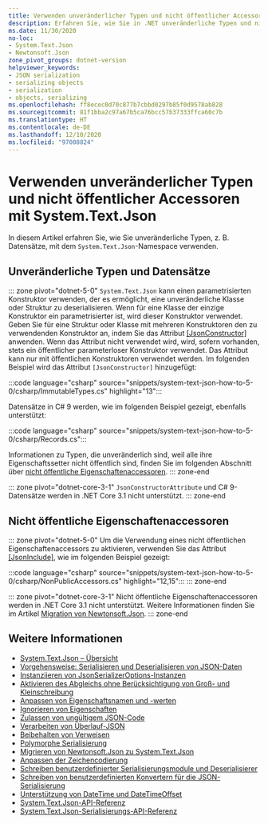 ```yaml
---
title: Verwenden unveränderlicher Typen und nicht öffentlicher Accessoren mit System.Text.Json
description: Erfahren Sie, wie Sie in .NET unveränderliche Typen und nicht öffentliche Accessoren beim Serialisieren in und Deserialisieren aus JSON verwenden können.
ms.date: 11/30/2020
no-loc:
- System.Text.Json
- Newtonsoft.Json
zone_pivot_groups: dotnet-version
helpviewer_keywords:
- JSON serialization
- serializing objects
- serialization
- objects, serializing
ms.openlocfilehash: ff8ecec0d70c877b7cbbd0297b85f0d9578ab828
ms.sourcegitcommit: 81f1bba2c97a67b5ca76bcc57b37333ffca60c7b
ms.translationtype: HT
ms.contentlocale: de-DE
ms.lasthandoff: 12/10/2020
ms.locfileid: "97008824"
---
```

# <a name="how-to-use-immutable-types-and-non-public-accessors-with-no-locsystemtextjson"></a>Verwenden unveränderlicher Typen und nicht öffentlicher Accessoren mit System.Text.Json

In diesem Artikel erfahren Sie, wie Sie unveränderliche Typen, z. B. Datensätze, mit dem `System.Text.Json`-Namespace verwenden.

## <a name="immutable-types-and-records"></a>Unveränderliche Typen und Datensätze

::: zone pivot="dotnet-5-0"
`System.Text.Json` kann einen parametrisierten Konstruktor verwenden, der es ermöglicht, eine unveränderliche Klasse oder Struktur zu deserialisieren. Wenn für eine Klasse der einzige Konstruktor ein parametrisierter ist, wird dieser Konstruktor verwendet. Geben Sie für eine Struktur oder Klasse mit mehreren Konstruktoren den zu verwendenden Konstruktor an, indem Sie das Attribut [[JsonConstructor]](xref:System.Text.Json.Serialization.JsonConstructorAttribute.%23ctor%2A) anwenden. Wenn das Attribut nicht verwendet wird, wird, sofern vorhanden, stets ein öffentlicher parameterloser Konstruktor verwendet. Das Attribut kann nur mit öffentlichen Konstruktoren verwendet werden. Im folgenden Beispiel wird das Attribut `[JsonConstructor]` hinzugefügt:

:::code language="csharp" source="snippets/system-text-json-how-to-5-0/csharp/ImmutableTypes.cs" highlight="13":::

Datensätze in C# 9 werden, wie im folgenden Beispiel gezeigt, ebenfalls unterstützt:

:::code language="csharp" source="snippets/system-text-json-how-to-5-0/csharp/Records.cs":::

Informationen zu Typen, die unveränderlich sind, weil alle ihre Eigenschaftssetter nicht öffentlich sind, finden Sie im folgenden Abschnitt über [nicht öffentliche Eigenschaftenaccessoren](#non-public-property-accessors).
::: zone-end

::: zone pivot="dotnet-core-3-1"
`JsonConstructorAttribute` und C# 9-Datensätze werden in .NET Core 3.1 nicht unterstützt.
::: zone-end

## <a name="non-public-property-accessors"></a>Nicht öffentliche Eigenschaftenaccessoren

::: zone pivot="dotnet-5-0"
Um die Verwendung eines nicht öffentlichen Eigenschaftenaccessors zu aktivieren, verwenden Sie das Attribut [[JsonInclude]](xref:System.Text.Json.Serialization.JsonIncludeAttribute), wie im folgenden Beispiel gezeigt:

:::code language="csharp" source="snippets/system-text-json-how-to-5-0/csharp/NonPublicAccessors.cs" highlight="12,15":::
::: zone-end

::: zone pivot="dotnet-core-3-1"
Nicht öffentliche Eigenschaftenaccessoren werden in .NET Core 3.1 nicht unterstützt. Weitere Informationen finden Sie im Artikel [Migration von Newtonsoft.Json](system-text-json-migrate-from-newtonsoft-how-to.md#non-public-property-setters-and-getters).
::: zone-end

## <a name="see-also"></a>Weitere Informationen

* [System.Text.Json – Übersicht](system-text-json-overview.md)
* [Vorgehensweise: Serialisieren und Deserialisieren von JSON-Daten](system-text-json-how-to.md)
* [Instanziieren von JsonSerializerOptions-Instanzen](system-text-json-configure-options.md)
* [Aktivieren des Abgleichs ohne Berücksichtigung von Groß- und Kleinschreibung](system-text-json-character-casing.md)
* [Anpassen von Eigenschaftsnamen und -werten](system-text-json-customize-properties.md)
* [Ignorieren von Eigenschaften](system-text-json-ignore-properties.md)
* [Zulassen von ungültigem JSON-Code](system-text-json-invalid-json.md)
* [Verarbeiten von Überlauf-JSON](system-text-json-handle-overflow.md)
* [Beibehalten von Verweisen](system-text-json-preserve-references.md)
* [Polymorphe Serialisierung](system-text-json-polymorphism.md)
* [Migrieren von Newtonsoft.Json zu System.Text.Json](system-text-json-migrate-from-newtonsoft-how-to.md)
* [Anpassen der Zeichencodierung](system-text-json-character-encoding.md)
* [Schreiben benutzerdefinierter Serialisierungsmodule und Deserialisierer](write-custom-serializer-deserializer.md)
* [Schreiben von benutzerdefinierten Konvertern für die JSON-Serialisierung](system-text-json-converters-how-to.md)
* [Unterstützung von DateTime und DateTimeOffset](../datetime/system-text-json-support.md)
* [System.Text.Json-API-Referenz](xref:System.Text.Json)
* [System.Text.Json-Serialisierungs-API-Referenz](xref:System.Text.Json.Serialization)
